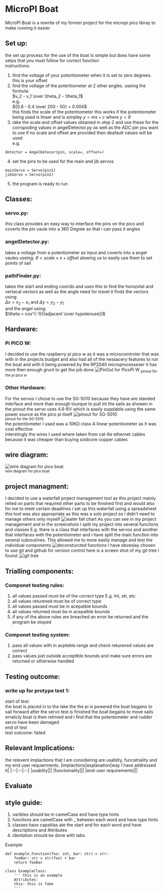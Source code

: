 # MicroPI Boat

MicroPI Boat is a rewrite of my former project for the micropi pico libray to make running it easier

## Set up:

the set up process for the use of the boat is simple but does have some setps that you must follow for correct function  
instructions:

1. find the voltage of your potentiometer when it is set to zero degrees. this is your offset
2. find the voltage of the potentiometer at 2 other angles. useing the formula:  
   $v_2 - v_1 \over   \theta_2 -  \theta_1$  
   e.g.  
   ${0.8 - 0.4 \over 200 - 50} = 0.004$  
    this finds the scale of the potentiometer this works if the potentiometer being used is linaer and is simpley $y = mx+c$ where ${y = \theta}$
3. take the scale and offset values obtanied in step 2 and use these for the corrspoding values in angelDetector.py as well as the ADC pin you want to use if no scale and offset are provided then deafault values will be used  
   e.g.

```
detector = AngelDetecor(pin, scale=, offset=)
```

4. set the pins to be used for the main and jib servos

```
mainServo = Servo(pin1)
jibServo = Servo(pin2)
```

5. the program is ready to run

## Classes:

### servo.py:

this class provides an easy way to interface the pins on the pico and coverts the pin vaule into a 360 Degree so that i can pass it angles

### angelDetector.py:

takes a voltage from a potentiometer as input and coverts into a angel vaules useing: 
$\theta  = scale \times x + offset$
alowing us to easily use them to set points of sail

### pathFinder.py:

takes the start and ending coorids and uses this to find the horozotal and vertacal vectors as well as the angle need for travel
it finds the vectors using:  
$\Delta x = x_2 - x_1$ and $\Delta y = y_2 - y_1$   
and the angel using:  
$\theta = cos^{-1}({adjacent \over hypotenuse})$

## Hardware:

### Pi PICO W:

I decided to use the raspberry pi pico w as it was a microcomtroler that was with in the projects budget and also had all of the nessacery features to run the boat and with it being powered by the RP2040 microprocesseser it has more then enough grunt to get the job done
![PinOut for PicoPi W](https://www.raspberrypi.com/documentation/microcontrollers/images/picow-pinout.svg)
<sub>pinout for the pi pico w</sub>

### Other Hardware:

For the servos I chose to use the SG-5010 because they have are standed interface and more than enough tourque to pull int the sails as showen in the pinout the servo uses 4.8-6V which is easily supplable using the same power source as the pico pi itself
![pinout for SG-5010](https://protosupplies.com/wp-content/uploads/2018/03/Servo-Connections.jpg)  
<sub>pinout for the SG-5010</sub><br>
the potentiometer I used was a 10KΩ class A linear potentiometer as it was cost effective  
interstingly the wires I used where taken from cat-6e ethernet cables because it was cheaper than buying soldcore copper cables

## wire diagram:

![wire diagram for pico boat](/Media/Capture.PNG)  
<sub>wire diagram for pico boat</sub>

## project managment:

I decided to use a waterfall project management tool as this project mainly relied on parts that required other parts to be finished first and would also for me to meet certain deadlines i set up this waterfall using a spreadsheet this tool was also appropriate as this was a solo project so i didn't need to manage others only myself
![water fall chart](/Media/Capture1.PNG)
As you can see in my project management and in the screenshots I split my project into several functions and classes E.g. there is a class that interfaces with the servos and another that interfaces with the potentiometer and i have split the main function into several subroutines. This allowed me to more easily manage and test the individual components
![deconsturcted functions](/Media/Capture2.PNG)
I have obveslay chosen to use git and github for version control here is a screen shot of my git tree I found:
![git tree](/Media/Capture3.PNG)

## Trialling components:

### Componet testing rules:

1. all values passed must be of the correct type E.g. Int, str, etc.
2. all values returened must be of correct type
3. all values passed must be in acepatble bounds
4. all values returned must be in acepatble bounds
5. if any of the above rules are breached an error be returned and the program be stoped

### Componet testing system:

1. pass all values with in acpteble range and check returened values are correct
2. pass values just outside acceptlble bounds and make sure errors are returned or otherwise handled

## Testing outcome:

### write up for protype test 1:

start of test:  
the boat is placed in to the lake the the pi is powered the boat begains to sail forward after the servo test is finished the boat begains to move sails erraticly boat is then retrived and i find that the potentometer and rudder servo have been damaged  
end of test  
test outcome: failed

## Relevant Implications:

the relevent implactions that I am consdiering are usablity, funcatnality and my end user requierments.
|implactions|explanation|way I have addressed it|
|:-:|:-:|:-:|
|usablity|||
|functoinality|||
|end-user requirements|||

## Evaluate

## style guide:

1. varibles should be in camelCase and have type hints
2. functions are camelCase with \_ between each word and have type hints
3. classes have capatilas ate the start and for each word and have descriptions and Attributes
4. identation should be done with tabs

Example

```
def example_Function(foo: int, bar: str)-> str:
    fooBar: str = str(foo) + bar
    return fooBar

class ExampleClass:
    ''' this is an example
    Attributes:
    this: this is fake
    '''
```

